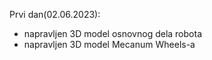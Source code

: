 Prvi dan(02.06.2023):
- napravljen 3D model osnovnog dela robota
- napravljen 3D model Mecanum Wheels-a
